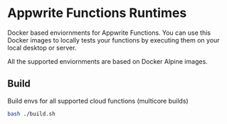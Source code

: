 # Appwrite Functions Runtimes

Docker based enviornments for Appwrite Functions. You can use this Docker images to locally tests your functions by executing them on your local desktop or server.

All the supported enviornments are based on Docker Alpine images.

## Build

Build envs for all supported cloud functions (multicore builds)

```bash
bash ./build.sh
```
